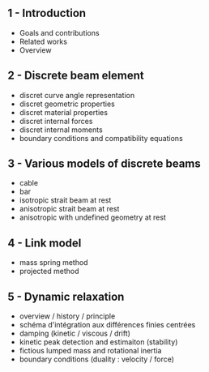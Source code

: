 ## 1 - Introduction
- Goals and contributions
- Related works
- Overview

## 2 - Discrete beam element

- discret curve angle representation
- discret geometric properties
- discret material properties
- discret internal forces
- discret internal moments
- boundary conditions and compatibility equations

## 3 - Various models of discrete beams

 - cable
 - bar
 - isotropic strait beam at rest
 - anisotropic strait beam at rest
 - anisotropic with undefined geometry at rest

## 4 - Link model

- mass spring method
- projected method

## 5 - Dynamic relaxation

- overview / history / principle
- schéma d'intégration aux différences finies centrées
- damping (kinetic / viscous / drift)
- kinetic peak detection and estimaiton (stability)
- fictious lumped mass and rotational inertia
- boundary conditions (duality : velocity / force)
